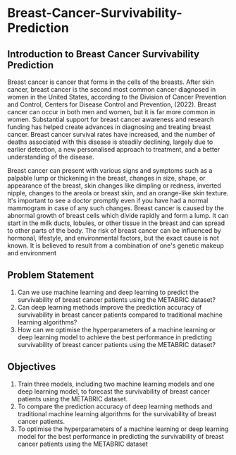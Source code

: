 # Breast-Cancer-Survivability-Prediction
## Introduction to Breast Cancer Survivability Prediction
Breast cancer is cancer that forms in the cells of the breasts. After skin cancer, breast
cancer is the second most common cancer diagnosed in women in the United States,
according to the Division of Cancer Prevention and Control, Centers for Disease Control and
Prevention, (2022). Breast cancer can occur in both men and women, but it is far more
common in women. Substantial support for breast cancer awareness and research funding has
helped create advances in diagnosing and treating breast cancer. Breast cancer survival rates
have increased, and the number of deaths associated with this disease is steadily declining,
largely due to earlier detection, a new personalised approach to treatment, and a better
understanding of the disease.

Breast cancer can present with various signs and symptoms such as a palpable lump
or thickening in the breast, changes in size, shape, or appearance of the breast, skin changes
like dimpling or redness, inverted nipple, changes to the areola or breast skin, and an
orange-like skin texture. It's important to see a doctor promptly even if you have had a
normal mammogram in case of any such changes. Breast cancer is caused by the abnormal
growth of breast cells which divide rapidly and form a lump. It can start in the milk ducts,
lobules, or other tissue in the breast and can spread to other parts of the body. The risk of
breast cancer can be influenced by hormonal, lifestyle, and environmental factors, but the
exact cause is not known. It is believed to result from a combination of one's genetic makeup
and environment

## Problem Statement
1. Can we use machine learning and deep learning to predict the survivability of breast
cancer patients using the METABRIC dataset?
2. Can deep learning methods improve the prediction accuracy of survivability in breast
cancer patients compared to traditional machine learning algorithms?
3. How can we optimise the hyperparameters of a machine learning or deep learning
model to achieve the best performance in predicting survivability of breast cancer
patients using the METABRIC dataset?

## Objectives
1. Train three models, including two machine learning models and one deep learning
model, to forecast the survivability of breast cancer patients using the METABRIC
dataset.
2. To compare the prediction accuracy of deep learning methods and traditional machine
learning algorithms for the survivability of breast cancer patients.
3. To optimise the hyperparameters of a machine learning or deep learning model for the
best performance in predicting the survivability of breast cancer patients using the
METABRIC dataset
